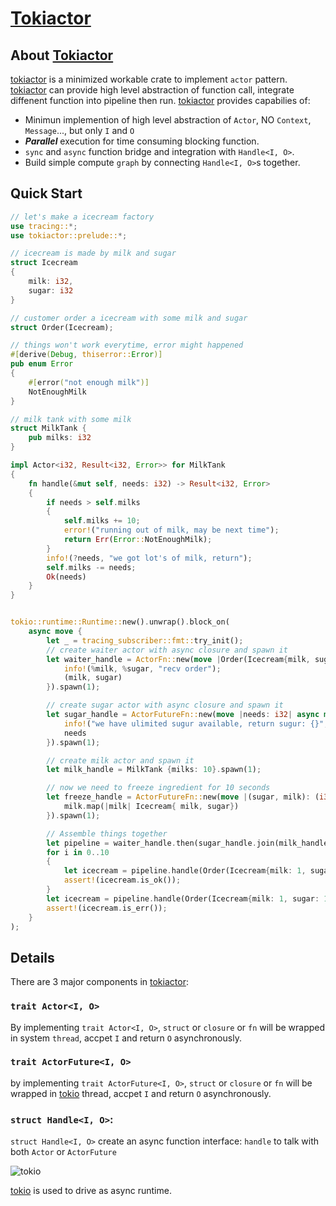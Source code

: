 # [Tokiactor](https://github.com/yexiangyu/tokiactor)

## About [Tokiactor](https://github.com/yexiangyu/tokiactor)

[tokiactor](https://github.com/yexiangyu/tokiactor) is a minimized workable crate to implement `actor` pattern. [tokiactor](https://github.com/yexiangyu/tokiactor) can provide high level abstraction of function call, integrate diffenent function into pipeline then run. [tokiactor](https://github.com/yexiangyu/tokiactor) provides capabilies of: 

- Minimun implemention of high level abstraction of `Actor`, NO `Context`, `Message`..., but only `I` and `O`
- ***Parallel*** execution for time consuming blocking function.
- `sync` and `async` function bridge and integration with `Handle<I, O>`. 
- Build simple compute `graph` by connecting `Handle<I, O>`s together.

## Quick Start

```rust
// let's make a icecream factory
use tracing::*;
use tokiactor::prelude::*;

// icecream is made by milk and sugar
struct Icecream
{
	milk: i32,
	sugar: i32
}

// customer order a icecream with some milk and sugar
struct Order(Icecream);

// things won't work everytime, error might happened
#[derive(Debug, thiserror::Error)]
pub enum Error
{
	#[error("not enough milk")]
	NotEnoughMilk
}

// milk tank with some milk
struct MilkTank {
	pub milks: i32
}

impl Actor<i32, Result<i32, Error>> for MilkTank
{
	fn handle(&mut self, needs: i32) -> Result<i32, Error>
	{
		if needs > self.milks
		{
			self.milks += 10;
			error!("running out of milk, may be next time");
			return Err(Error::NotEnoughMilk);
		}
		info!(?needs, "we got lot's of milk, return");
		self.milks -= needs;
		Ok(needs)
	}
}


tokio::runtime::Runtime::new().unwrap().block_on(
	async move {
		let _ = tracing_subscriber::fmt::try_init();
		// create waiter actor with async closure and spawn it
		let waiter_handle = ActorFn::new(move |Order(Icecream{milk, sugar}): Order|  {
			info!(%milk, %sugar, "recv order");
			(milk, sugar)
		}).spawn(1);

		// create sugar actor with async closure and spawn it
		let sugar_handle = ActorFutureFn::new(move |needs: i32| async move {
			info!("we have ulimited sugur available, return sugur: {}", needs);
			needs
		}).spawn(1);

		// create milk actor and spawn it
		let milk_handle = MilkTank {milks: 10}.spawn(1);

		// now we need to freeze ingredient for 10 seconds
		let freeze_handle = ActorFutureFn::new(move |(sugar, milk): (i32, Result<i32, Error>) | async move {
			milk.map(|milk| Icecream{ milk, sugar})
		}).spawn(1);

		// Assemble things together
		let pipeline = waiter_handle.then(sugar_handle.join(milk_handle)).then(freeze_handle);
		for i in 0..10
		{
			let icecream = pipeline.handle(Order(Icecream{milk: 1, sugar: 1})).await;
			assert!(icecream.is_ok());
		}
		let icecream = pipeline.handle(Order(Icecream{milk: 1, sugar: 1})).await;
		assert!(icecream.is_err());
	}
);
```

## Details

There are 3 major components in [tokiactor](https://github.com/yexiangyu/tokiactor):

### `trait Actor<I, O>`
By implementing `trait Actor<I, O>`, `struct` or `closure` or `fn` will be wrapped in system `thread`, accpet `I` and return `O` asynchronously.

### `trait ActorFuture<I, O>`
by implementing `trait ActorFuture<I, O>`, `struct` or `closure` or `fn` will be wrapped in [tokio](https://tokio.rs/) thread, accpet `I` and return `O` asynchronously.

### `struct Handle<I, O>`: 
`struct Handle<I, O>` create an async function interface: `handle` to talk with both `Actor` or `ActorFuture`

![tokio](https://tokio.rs/img/tokio-horizontal.svg "Tokio")

[tokio](https://tokio.rs) is used to drive as async runtime.